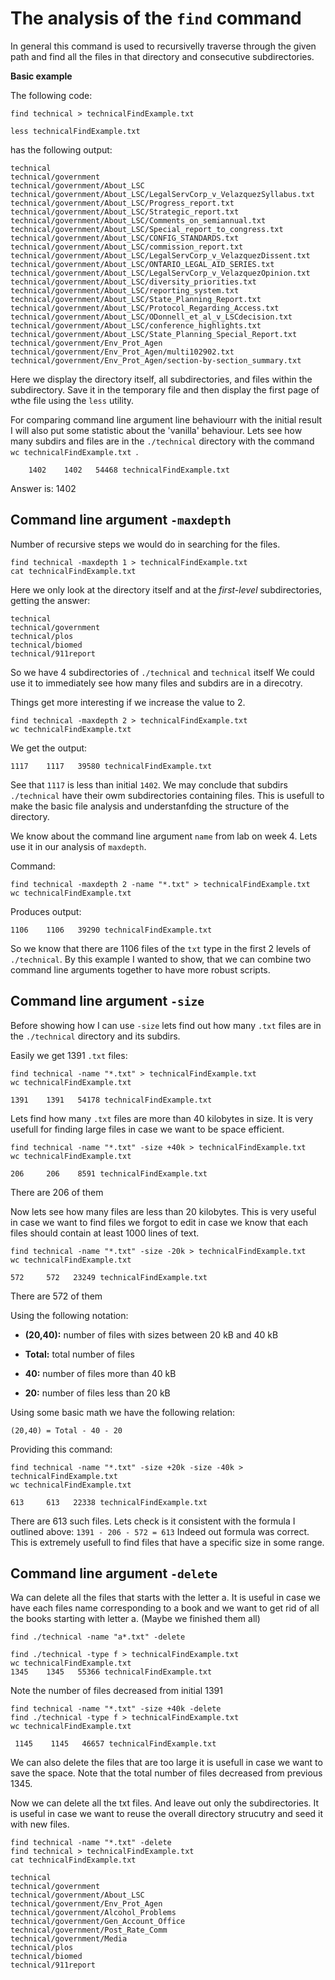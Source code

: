 # The analysis of the `find` command

In general this command is used to recursivelly traverse through the given path and find all the files in that directory and consecutive subdirectories.

**Basic example**

The following code:

`find technical > technicalFindExample.txt`

`less technicalFindExample.txt`

has the following output:

```
technical
technical/government
technical/government/About_LSC
technical/government/About_LSC/LegalServCorp_v_VelazquezSyllabus.txt
technical/government/About_LSC/Progress_report.txt
technical/government/About_LSC/Strategic_report.txt
technical/government/About_LSC/Comments_on_semiannual.txt
technical/government/About_LSC/Special_report_to_congress.txt
technical/government/About_LSC/CONFIG_STANDARDS.txt
technical/government/About_LSC/commission_report.txt
technical/government/About_LSC/LegalServCorp_v_VelazquezDissent.txt
technical/government/About_LSC/ONTARIO_LEGAL_AID_SERIES.txt
technical/government/About_LSC/LegalServCorp_v_VelazquezOpinion.txt
technical/government/About_LSC/diversity_priorities.txt
technical/government/About_LSC/reporting_system.txt
technical/government/About_LSC/State_Planning_Report.txt
technical/government/About_LSC/Protocol_Regarding_Access.txt
technical/government/About_LSC/ODonnell_et_al_v_LSCdecision.txt
technical/government/About_LSC/conference_highlights.txt
technical/government/About_LSC/State_Planning_Special_Report.txt
technical/government/Env_Prot_Agen
technical/government/Env_Prot_Agen/multi102902.txt
technical/government/Env_Prot_Agen/section-by-section_summary.txt
```
Here we display the directory itself, all subdirectories, and files within the subdirectory. Save it in the temporary file and then display the first page of wthe file using the `less` utility.

For comparing command line argument line behaviourr with the initial result I will also put some statistic about the 'vanilla' behaviour. Lets see how many subdirs and files are in the `./technical` directory with the command `wc technicalFindExample.txt `.

```
    1402    1402   54468 technicalFindExample.txt
```

Answer is: 1402

## Command line argument `-maxdepth`

Number of recursive steps we would do in searching for the files.

```
find technical -maxdepth 1 > technicalFindExample.txt
cat technicalFindExample.txt
```

Here we only look at the directory itself and at the *first-level* subdirectories, getting the answer:
```
technical
technical/government
technical/plos
technical/biomed
technical/911report
```
So we have 4 subdirectories of `./technical` and `technical` itself
We could use it to immediately see how many files and subdirs are in a direcotry.

Things get more interesting if we increase the value to 2.
```
find technical -maxdepth 2 > technicalFindExample.txt
wc technicalFindExample.txt
```
We get the output:
```
1117    1117   39580 technicalFindExample.txt
```
See that `1117` is less than initial `1402`. We may conclude that subdirs `./technical` have their owm subdirectories containing files. This is usefull to make the basic file analysis and understanfding the structure of the directory.

We know about the command line argument `name` from lab on week 4. Lets use it in our analysis of `maxdepth`.

Command:

```
find technical -maxdepth 2 -name "*.txt" > technicalFindExample.txt 
wc technicalFindExample.txt 
```

Produces output:
```
1106    1106   39290 technicalFindExample.txt
```
So we know that there are 1106 files of the `txt` type in the first 2 levels of `./technical`. By this example I wanted to show, that we can combine two command line arguments together to have more robust scripts.

## Command line argument `-size`

Before showing how I can use `-size` lets find out how many `.txt` files are in the `./technical` directory and its subdirs.

Easily we get 1391 `.txt` files:

```
find technical -name "*.txt" > technicalFindExample.txt
wc technicalFindExample.txt

1391    1391   54178 technicalFindExample.txt
```

Lets find how many `.txt` files are more than 40 kilobytes in size. It is very usefull for finding large files in case we want to be space efficient.

```
find technical -name "*.txt" -size +40k > technicalFindExample.txt
wc technicalFindExample.txt                                       

206     206    8591 technicalFindExample.txt
```
There are 206 of them

Now lets see how many files are less than 20 kilobytes. This is very useful in case we want to find files we forgot to edit in case we know that each files should contain at least 1000 lines of text.

```
find technical -name "*.txt" -size -20k > technicalFindExample.txt
wc technicalFindExample.txt                                       

572     572   23249 technicalFindExample.txt
```
There are 572 of them


Using the following notation:

-  **(20,40):** number of files with sizes between 20 kB and 40 kB

- **Total:** total number of files

- **40:** number of files more than 40 kB

- **20:** number of files less than 20 kB

Using some basic math we have the following relation:

`(20,40) = Total - 40 - 20`

Providing this command:

```
find technical -name "*.txt" -size +20k -size -40k > technicalFindExample.txt
wc technicalFindExample.txt 

613     613   22338 technicalFindExample.txt
```
There are 613 such files. Lets check is it consistent with the formula I outlined above: `1391 - 206 - 572 = 613` Indeed out formula was correct. This is extremely usefull to find files that have a specific size in some range.

## Command line argument `-delete`

Wa can delete all the files that starts with the letter a. It is useful in case we have each files name corresponding to a book and we want to get rid of all the books starting with letter a. (Maybe we finished them all)

```
find ./technical -name "a*.txt" -delete

find ./technical -type f > technicalFindExample.txt
wc technicalFindExample.txt
1345    1345   55366 technicalFindExample.txt
```

Note the number of files decreased from initial 1391

```
find technical -name "*.txt" -size +40k -delete
find ./technical -type f > technicalFindExample.txt
wc technicalFindExample.txt

 1145    1145   46657 technicalFindExample.txt
```
We can also delete the files that are too large it is usefull in case we want to save the space. Note that the total number of files decreased from previous 1345.

Now we can delete all the txt files. And leave out only the subdirectories. It is useful in case we want to reuse the overall directory strucutry and seed it with new files. 

```
find technical -name "*.txt" -delete             
find technical > technicalFindExample.txt 
cat technicalFindExample.txt 

technical
technical/government
technical/government/About_LSC
technical/government/Env_Prot_Agen
technical/government/Alcohol_Problems
technical/government/Gen_Account_Office
technical/government/Post_Rate_Comm
technical/government/Media
technical/plos
technical/biomed
technical/911report
```
